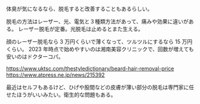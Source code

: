 体臭が気になるなら、脱毛すると改善することもあるらしい。

脱毛の方法はレーザー、光、電気と３種類方法があって、痛みや効果に違いがある。
レーザー脱毛が定番。光脱毛は止めるとまた生える。

顔のレーザー脱毛なら 3 万円くらいで薄くなって、ツルツルにするなら 15 万円くらい。
2023 年時点で始めやすいのは湘南美容クリニックで、回数が増えても安いのはドクターコパ。

https://www.uktsc.com/thestyledictionary/beard-hair-removal-price
https://www.atpress.ne.jp/news/215392

最近はセルフもあるけど、ひげや股間などの皮膚が薄い部分の脱毛は専門家に任せたほうがいいみたい。衛生的な問題もある。
